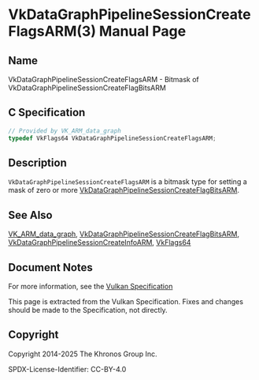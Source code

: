 # VkDataGraphPipelineSessionCreateFlagsARM(3) Manual Page

## Name

VkDataGraphPipelineSessionCreateFlagsARM - Bitmask of VkDataGraphPipelineSessionCreateFlagBitsARM



## [](#_c_specification)C Specification

```c++
// Provided by VK_ARM_data_graph
typedef VkFlags64 VkDataGraphPipelineSessionCreateFlagsARM;
```

## [](#_description)Description

`VkDataGraphPipelineSessionCreateFlagsARM` is a bitmask type for setting a mask of zero or more [VkDataGraphPipelineSessionCreateFlagBitsARM](https://registry.khronos.org/vulkan/specs/latest/man/html/VkDataGraphPipelineSessionCreateFlagBitsARM.html).

## [](#_see_also)See Also

[VK\_ARM\_data\_graph](https://registry.khronos.org/vulkan/specs/latest/man/html/VK_ARM_data_graph.html), [VkDataGraphPipelineSessionCreateFlagBitsARM](https://registry.khronos.org/vulkan/specs/latest/man/html/VkDataGraphPipelineSessionCreateFlagBitsARM.html), [VkDataGraphPipelineSessionCreateInfoARM](https://registry.khronos.org/vulkan/specs/latest/man/html/VkDataGraphPipelineSessionCreateInfoARM.html), [VkFlags64](https://registry.khronos.org/vulkan/specs/latest/man/html/VkFlags64.html)

## [](#_document_notes)Document Notes

For more information, see the [Vulkan Specification](https://registry.khronos.org/vulkan/specs/latest/html/vkspec.html#VkDataGraphPipelineSessionCreateFlagsARM)

This page is extracted from the Vulkan Specification. Fixes and changes should be made to the Specification, not directly.

## [](#_copyright)Copyright

Copyright 2014-2025 The Khronos Group Inc.

SPDX-License-Identifier: CC-BY-4.0